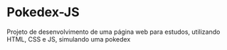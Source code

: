 # Pokedex-JS
Projeto de desenvolvimento de uma página web para estudos, utilizando HTML, CSS e JS, simulando uma pokedex
